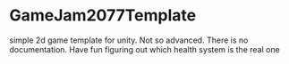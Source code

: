 # GameJam2077Template
simple 2d game template for unity. Not so advanced. There is no documentation. Have fun figuring out which health system is the real one

